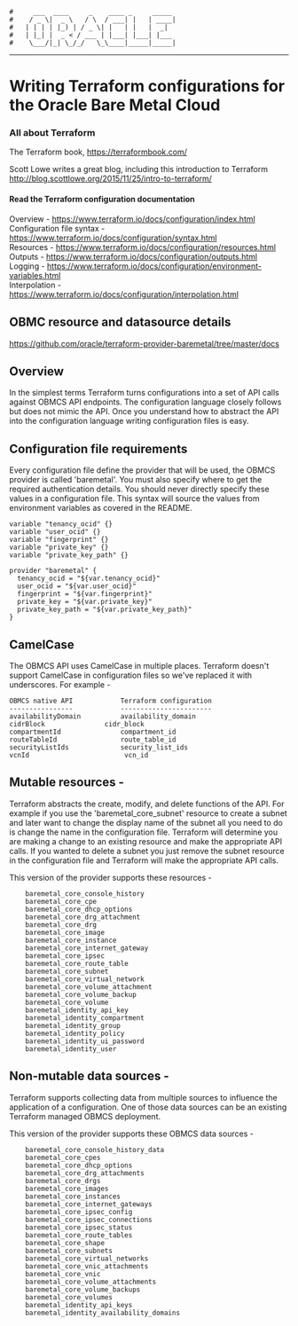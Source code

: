     #     ___  ____     _    ____ _     _____
    #    / _ \|  _ \   / \  / ___| |   | ____|
    #   | | | | |_) | / _ \| |   | |   |  _|  
    #   | |_| |  _ < / ___ | |___| |___| |___
    #    \___/|_| \_/_/   \_\____|_____|_____|
***
# Writing Terraform configurations for the Oracle Bare Metal Cloud

### All about Terraform
The Terraform book, https://terraformbook.com/

Scott Lowe writes a great blog, including this introduction to Terraform http://blog.scottlowe.org/2015/11/25/intro-to-terraform/


#### Read the Terraform configuration documentation
Overview - https://www.terraform.io/docs/configuration/index.html  
Configuration file syntax - https://www.terraform.io/docs/configuration/syntax.html  
Resources - https://www.terraform.io/docs/configuration/resources.html  
Outputs - https://www.terraform.io/docs/configuration/outputs.html  
Logging - https://www.terraform.io/docs/configuration/environment-variables.html  
Interpolation - https://www.terraform.io/docs/configuration/interpolation.html  

## OBMC resource and datasource details
https://github.com/oracle/terraform-provider-baremetal/tree/master/docs

## Overview
In the simplest terms Terraform turns configurations into a set of API calls against OBMCS API endpoints. The configuration language closely follows but does not mimic the API. Once you understand how to abstract the API into the configuration language writing configuration files is easy.

## Configuration file requirements
Every configuration file define the provider that will be used, the OBMCS provider is called 'baremetal'. You must also specify where to get the required authentication details. You should never directly specify these values in a configuration file. This syntax will source the values from environment variables as covered in the README.  
```
variable "tenancy_ocid" {}
variable "user_ocid" {}
variable "fingerprint" {}
variable "private_key" {}
variable "private_key_path" {}

provider "baremetal" {
  tenancy_ocid = "${var.tenancy_ocid}"
  user_ocid = "${var.user_ocid}"
  fingerprint = "${var.fingerprint}"
  private_key = "${var.private_key}"
  private_key_path = "${var.private_key_path}"
}
```
## CamelCase
The OBMCS API uses CamelCase in multiple places. Terraform doesn't support CamelCase in configuration files so we've replaced it with underscores. For example -

	OBMCS native API			Terraform configuration
	----------------			-----------------------
	availabilityDomain			availability_domain
	cidrBlock				cidr_block
	compartmentId			 	compartment_id
	routeTableId			  	route_table_id
	securityListIds		   	    security_list_ids
	vcnId						 vcn_id

## Mutable resources -
Terraform abstracts the create, modify, and delete functions of the API. For example if you use the 'baremetal_core_subnet' resource to create a subnet and later want to change the display name of the subnet all you need to do is change the name in the configuration file. Terraform will determine you are making a change to an existing resource and make the appropriate API calls. If you wanted to delete a subnet you just remove the subnet resource in the configuration file and Terraform will make the appropriate API calls.

This version of the provider supports these resources -
```
	baremetal_core_console_history
    baremetal_core_cpe
    baremetal_core_dhcp_options
    baremetal_core_drg_attachment
    baremetal_core_drg
    baremetal_core_image
    baremetal_core_instance
    baremetal_core_internet_gateway
    baremetal_core_ipsec
    baremetal_core_route_table
    baremetal_core_subnet
    baremetal_core_virtual_network
    baremetal_core_volume_attachment
    baremetal_core_volume_backup
    baremetal_core_volume
    baremetal_identity_api_key
    baremetal_identity_compartment
    baremetal_identity_group
    baremetal_identity_policy
    baremetal_identity_ui_password
    baremetal_identity_user
```

## Non-mutable data sources -
Terraform supports collecting data from multiple sources to influence the application of a configuration. One of those data sources can be an existing Terraform managed OBMCS deployment.  

This version of the provider supports these OBMCS data sources -
```
	baremetal_core_console_history_data
	baremetal_core_cpes
	baremetal_core_dhcp_options
	baremetal_core_drg_attachments
	baremetal_core_drgs
	baremetal_core_images
	baremetal_core_instances
	baremetal_core_internet_gateways
	baremetal_core_ipsec_config
	baremetal_core_ipsec_connections
	baremetal_core_ipsec_status
	baremetal_core_route_tables
	baremetal_core_shape
	baremetal_core_subnets
	baremetal_core_virtual_networks
	baremetal_core_vnic_attachments
	baremetal_core_vnic
	baremetal_core_volume_attachments
	baremetal_core_volume_backups
	baremetal_core_volumes
	baremetal_identity_api_keys
	baremetal_identity_availability_domains
```
